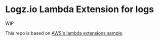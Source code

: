 # Logz.io Lambda Extension for logs

WIP

This repo is based on [AWS's lambda extensions sample](https://github.com/aws-samples/aws-lambda-extensions/tree/main/python-example-logs-api-extension/extensions). 